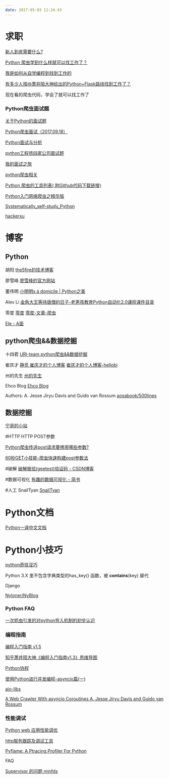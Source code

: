 ```yaml
---
date: 2017-05-03 11:24:43
---
```


# 求职

[新人到底需要什么?](https://groups.google.com/forum/m/#!topic/python-cn/JN_Q9o4t8ZM)

[Python 爬虫学到什么样就可以找工作了？](https://www.zhihu.com/question/61103114)

[我是如何从自学编程到找到工作的](https://zhuanlan.zhihu.com/p/30518284)

[有多少人按@萧井陌大神给出的Python+Flask路线找到工作了？](https://www.zhihu.com/question/29775447)

现在看的爬虫代码，学会了就可以找工作了

### Python爬虫面试题

[关于Python的面试题](https://github.com/taizilongxu/interview_python)

[Python爬虫面试（2017.09.18）](https://www.cnblogs.com/super-super-/p/7545952.html)

[Python面试与分析](http://www.cnblogs.com/skiler/category/1008825.html)

[python工程师四家公司面试题](http://www.lqkweb.com/blog.php?id=91)

[我的面试之旅](https://halshaw.github.io/2016/11/13/%E6%88%91%E7%9A%84%E9%9D%A2%E8%AF%95%E4%B9%8B%E6%97%85/)

[python爬虫相关](https://www.zhihu.com/collection/160863281)

[Python 爬虫的工具列表( 附Github代码下载链接)](http://blog.csdn.net/YLBF_DEV/article/details/51479449)

[Python入门网络爬虫之精华版](https://github.com/lining0806/PythonSpiderNotes)

[Systematically_self-study_Python](https://github.com/shfanzie/Systematically_self-study_Python)

[hackerxu](https://github.com/taizilongxu)

# 博客
## Python
胡阳 
[the5fire的技术博客](https://www.the5fire.com/)

廖雪峰
[廖雪峰的官方网站](https://www.liaoxuefeng.com/)

董伟明
[小明明s à domicile | Python之美](http://www.dongwm.com/)

Alex Li
[金角大王等待唐僧的日子-老男孩教育Python自动化2.0课程课件目录](http://www.cnblogs.com/alex3714/articles/5885096.html)

零度
[零度](https://nyloner.cn/)
[零度-文章-爬虫](https://nyloner.cn/categorys?key=%E7%88%AC%E8%99%AB)

[Ele - A面](http://ictar.github.io/)

## python爬虫&&数据挖掘
十四君
[URl-team python爬虫&&数据挖掘](https://www.urlteam.org/category/web_crawlers/)

崔庆才
[静觅 崔庆才的个人博客](https://cuiqingcai.com/)
[崔庆才的个人博客-hellobi](https://ask.hellobi.com/blog/cuiqingcai)

州的先生
[州的先生](http://zmister.com/)

Ehco Blog
[Ehco Blog](http://www.ehcoblog.ml/)

Authors: A. Jesse Jiryu Davis and Guido van Rossum
[aosabook/500lines](https://github.com/aosabook/500lines/tree/master/crawler)

## 数据挖掘
[宁哥的小站](http://www.lining0806.com/)

#HTTP
HTTP POST参数

[Python爬虫传送post请求要携带哪些参数?](https://www.zhihu.com/question/60256922/answer/174211193)

[60秒GET小技能-爬虫快速构建post参数法](https://zhuanlan.zhihu.com/p/27097051)

#破解
[破解极验(geetest)验证码 - CSDN博客](blog.csdn.net/paololiu/article/details/52514504)

#数据可视化
[有趣的数据可视化 - 简书](https://www.jianshu.com/p/19f1e63bfe2b)

#人工
SnailTyan
[SnailTyan](http://noahsnail.com/)

# Python文档
[Python一译中文文档](python.usyiyi.cn)



# Python小技巧

[python奇技淫巧](https://www.cnblogs.com/hanxiaoyi/p/7745003.html)

Python 3.X 里不包含字典类型的has_key() 函数，被 __contains__(key) 替代


Django

[Nyloner/NyBlog](https://github.com/Nyloner/NyBlog)


### Python FAQ
[一次抓虫引发的对python导入机制的初步认识](http://ictar.github.io/2016/11/19/%E4%B8%80%E6%AC%A1%E6%8A%93%E8%99%AB%E5%BC%95%E5%8F%91%E7%9A%84%E5%AF%B9python%E5%AF%BC%E5%85%A5%E6%9C%BA%E5%88%B6%E7%9A%84%E5%88%9D%E6%AD%A5%E8%AE%A4%E8%AF%86/)

### 编程指南
[编程入门指南 v1.5](https://zhuanlan.zhihu.com/p/19959253)

[知乎萧井陌大神《编程入门指南v1.3》思维导图](http://blog.csdn.net/a910626/article/details/45223657)

[Python协程](https://zhu327.github.io/2016/06/16/python%E5%8D%8F%E7%A8%8B/)

[使用Python进行并发编程-asyncio篇(一)](http://www.dongwm.com/archives/%E4%BD%BF%E7%94%A8Python%E8%BF%9B%E8%A1%8C%E5%B9%B6%E5%8F%91%E7%BC%96%E7%A8%8B-asyncio%E7%AF%87/)

[aio-libs](https://github.com/aio-libs)

[A Web Crawler With asyncio Coroutines
A. Jesse Jiryu Davis and Guido van Rossum](http://aosabook.org/en/500L/a-web-crawler-with-asyncio-coroutines.html)

### 性能调试
[Python web 应用性能调优](https://zhuanlan.zhihu.com/p/28078824)

[http服务跟踪及调试工具](https://mp.weixin.qq.com/s/_azeNFiDsFpEs_lWO0mH_A)

[Pyflame: A Ptracing Profiler For Python](https://github.com/uber/pyflame)

FAQ

[Supervisor 的问题 minfds](https://zhuanlan.zhihu.com/p/32446353)

